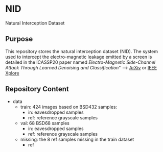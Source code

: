 # NID
Natural Interception Dataset

## Purpose 
This repository stores the natural interception dataset (NID). The system used to intercept the electro-magnetic leakage emitted by a screen is detailed in the ICASSP20 paper named *Electro-Magnetic Side-Channel Attack Through Learned Denoising and Classification*" --> [ArXiv](https://arxiv.org/pdf/1910.07201.pdf) or [IEEE Xplore](https://ieeexplore.ieee.org/abstract/document/9053913) 

## Repository Content 
* data
    * train: 424 images based on BSD432 samples:	
    	* in: eavesdropped samples
    	* ref: reference grayscale samples
    * val: 68 BSD68 samples 
    	* in: eavesdropped samples
    	* ref: reference grayscale samples
    * missing: the 8 ref samples missing in the train dataset
    	* ref
